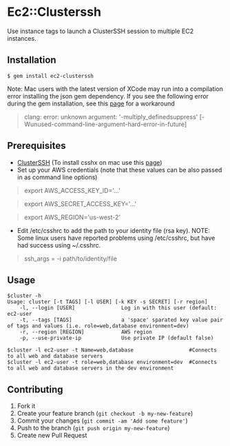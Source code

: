 # Ec2::Clusterssh

Use instance tags to launch a ClusterSSH session to multiple EC2 instances.

## Installation

    $ gem install ec2-clusterssh
    
Note:  Mac users with the latest version of XCode may run into a compilation error installing the json gem dependency.  If you see the following error during the gem installation, see this [page](https://langui.sh/2014/03/10/wunused-command-line-argument-hard-error-in-future-is-a-harsh-mistress/) for a workaround

> clang: error: unknown argument: '-multiply_definedsuppress' [-Wunused-command-line-argument-hard-error-in-future]

## Prerequisites

- [ClusterSSH](http://sourceforge.net/apps/mediawiki/clusterssh/index.php?title=Main_Page) (To install csshx on mac use this [page](https://code.google.com/p/csshx/))
- Set up your AWS credentials (note that these values can be also passed in
  as command line options)

> export AWS_ACCESS_KEY_ID='...'

> export AWS_SECRET_ACCESS_KEY='...'

> export AWS_REGION='us-west-2'

- Edit /etc/csshrc to add the path to your identity file (rsa key).
NOTE: Some linux users have reported problems using /etc/csshrc, but have had success using ~/.csshrc.

> ssh_args = -i path/to/identity/file

## Usage

    $cluster -h
    Usage: cluster [-t TAGS] [-l USER] [-k KEY -s SECRET] [-r region]
        -l, --login [USER]               Log in with this user (default: ec2-user
        -t, --tags [TAGS]                a 'space' sparated key value pair of tags and values (i.e. role=web,database environment=dev)
        -r, --region [REGION]            AWS region
        -p, --use-private-ip             Use private IP (default false)

    $cluster -l ec2-user -t Name=web,database                  #Connects to all web and database servers
    $cluster -l ec2-user -t role=web,database environment=dev  #Connects to all web and database servers in the dev environment

## Contributing

1. Fork it
2. Create your feature branch (`git checkout -b my-new-feature`)
3. Commit your changes (`git commit -am 'Add some feature'`)
4. Push to the branch (`git push origin my-new-feature`)
5. Create new Pull Request
